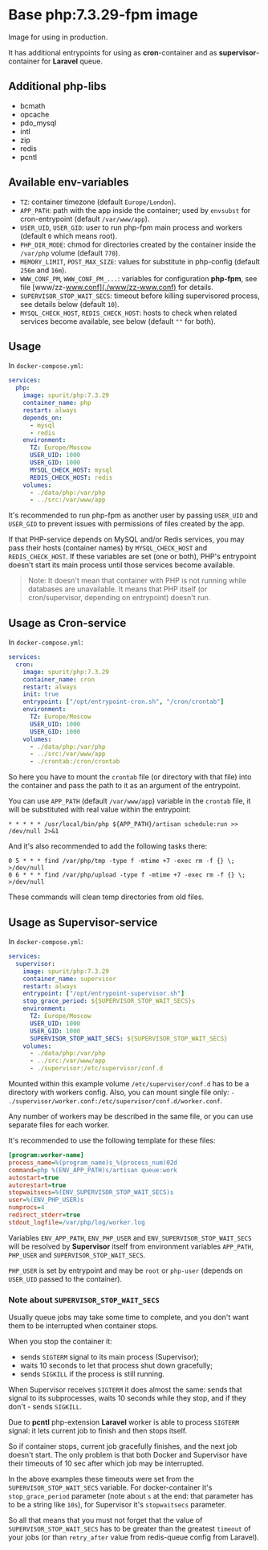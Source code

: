 # Base php:7.3.29-fpm image

Image for using in production.

It has additional entrypoints for using as **cron**-container and as
**supervisor**-container for **Laravel** queue.

## Additional php-libs

- bcmath
- opcache
- pdo_mysql
- intl
- zip
- redis
- pcntl

## Available env-variables

- `TZ`: container timezone (default `Europe/London`).
- `APP_PATH`: path with the app inside the container; used by `envsubst` for cron-entrypoint (default `/var/www/app`).
- `USER_UID`, `USER_GID`: user to run php-fpm main process and workers (default `0` which means root).
- `PHP_DIR_MODE`: chmod for directories created by the container inside the `/var/php` volume (default `770`).
- `MEMORY_LIMIT`, `POST_MAX_SIZE`: values for substitute in php-config (default `256m` and `16m`).
- `WWW_CONF_PM`, `WWW_CONF_PM_...`: variables for configuration **php-fpm**, see file [www/zz-www.conf](./www/zz-www.conf) for details.
- `SUPERVISOR_STOP_WAIT_SECS`: timeout before killing supervisored process, see details below (default `10`).
- `MYSQL_CHECK_HOST`, `REDIS_CHECK_HOST`: hosts to check when related services become available, see below (default `""` for both).

## Usage

In `docker-compose.yml`:

```yaml
services:
  php:
    image: spurit/php:7.3.29
    container_name: php
    restart: always
    depends_on:
      - mysql
      - redis
    environment:
      TZ: Europe/Moscow
      USER_UID: 1000
      USER_GID: 1000
      MYSQL_CHECK_HOST: mysql
      REDIS_CHECK_HOST: redis
    volumes:
      - ./data/php:/var/php
      - ../src:/var/www/app
```

It's recommended to run php-fpm as another user by passing `USER_UID` and 
`USER_GID` to prevent issues with permissions of files created by the app.

If that PHP-service depends on MySQL and/or Redis services, you may
pass their hosts (container names) by `MYSQL_CHECK_HOST` and `REDIS_CHECK_HOST`.
If these variables are set (one or both), PHP's entrypoint doesn't start 
its main process until those services become available.

> Note: It doesn't mean that container with PHP is not running while
> databases are unavailable. It means that PHP itself (or cron/supervisor,
> depending on entrypoint) doesn't run.

## Usage as Cron-service

In `docker-compose.yml`:

```yaml
services:
  cron:
    image: spurit/php:7.3.29
    container_name: cron
    restart: always
    init: true
    entrypoint: ["/opt/entrypoint-cron.sh", "/cron/crontab"]
    environment:
      TZ: Europe/Moscow
      USER_UID: 1000
      USER_GID: 1000
    volumes:
      - ./data/php:/var/php
      - ../src:/var/www/app
      - ./crontab:/cron/crontab
```

So here you have to mount the `crontab` file (or directory with that file)
into the container and pass the path to it as an argument of the entrypoint.

You can use `APP_PATH` (default `/var/www/app`) variable in the `crontab`
file, it will be substituted with real value within the entrypoint:

```
* * * * * /usr/local/bin/php ${APP_PATH}/artisan schedule:run >> /dev/null 2>&1
```

And it's also recommended to add the following tasks there:

```
0 5 * * * find /var/php/tmp -type f -mtime +7 -exec rm -f {} \; >/dev/null
0 6 * * * find /var/php/upload -type f -mtime +7 -exec rm -f {} \; >/dev/null
```

These commands will clean temp directories from old files.


## Usage as Supervisor-service

In `docker-compose.yml`:

```yaml
services:
  supervisor:
    image: spurit/php:7.3.29
    container_name: supervisor
    restart: always
    entrypoint: ["/opt/entrypoint-supervisor.sh"]
    stop_grace_period: ${SUPERVISOR_STOP_WAIT_SECS}s
    environment:
      TZ: Europe/Moscow
      USER_UID: 1000
      USER_GID: 1000
      SUPERVISOR_STOP_WAIT_SECS: ${SUPERVISOR_STOP_WAIT_SECS}
    volumes:
      - ./data/php:/var/php
      - ../src:/var/www/app
      - ./supervisor:/etc/supervisor/conf.d
```

Mounted within this example volume `/etc/supervisor/conf.d` has to be a 
directory with workers config. Also, you can mount single file only: 
`- ./supervisor/worker.conf:/etc/supervisor/conf.d/worker.conf`.

Any number of workers may be described in the same file, or you can 
use separate files for each worker.

It's recommended to use the following template for these files:

```ini
[program:worker-name]
process_name=%(program_name)s_%(process_num)02d
command=php %(ENV_APP_PATH)s/artisan queue:work
autostart=true
autorestart=true
stopwaitsecs=%(ENV_SUPERVISOR_STOP_WAIT_SECS)s
user=%(ENV_PHP_USER)s
numprocs=4
redirect_stderr=true
stdout_logfile=/var/php/log/worker.log
```

Variables `ENV_APP_PATH`, `ENV_PHP_USER` and `ENV_SUPERVISOR_STOP_WAIT_SECS`
will be resolved by **Supervisor** itself from environment variables
`APP_PATH`, `PHP_USER` and `SUPERVISOR_STOP_WAIT_SECS`.

`PHP_USER` is set by entrypoint and may be `root` or `php-user` (depends on
`USER_UID` passed to the container).

### Note about `SUPERVISOR_STOP_WAIT_SECS`

Usually queue jobs may take some time to complete, and you don't want them
to be interrupted when container stops.

When you stop the container it:
- sends `SIGTERM` signal to its main process (Supervisor);
- waits 10 seconds to let that process shut down gracefully;
- sends `SIGKILL` if the process is still running.

When Supervisor receives `SIGTERM` it does almost the same: sends that
signal to its subprocesses, waits 10 seconds while they stop, and if they don't - sends `SIGKILL`.

Due to **pcntl** php-extension **Laravel** worker is able to process
`SIGTERM` signal: it lets current job to finish and then stops itself.

So if container stops, current job gracefully finishes, and the next job
doesn't start. The only problem is that both Docker and Supervisor have
their timeouts of 10 sec after which job may be interrupted.

In the above examples these timeouts were set from the
`SUPERVISOR_STOP_WAIT_SECS` variable. For docker-container it's
`stop_grace_period` parameter (note about `s` at the end: that
parameter has to be a string like `10s`), for Supervisor it's
`stopwaitsecs` parameter.

So all that means that you must not forget that the value of
`SUPERVISOR_STOP_WAIT_SECS` has to be greater than the greatest
`timeout` of your jobs (or than `retry_after` value from redis-queue
config from Laravel).





